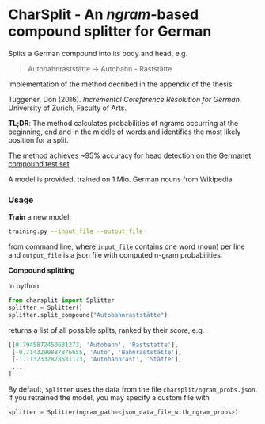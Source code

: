 # CharSplit - An *ngram*-based compound splitter for German

Splits a German compound into its body and head, e.g.
> Autobahnraststätte -> Autobahn - Raststätte

Implementation of the method decribed in the appendix of the thesis:

Tuggener, Don (2016). *Incremental Coreference Resolution for German.* University of Zurich, Faculty of Arts.

**TL;DR**: The method calculates probabilities of ngrams occurring at the beginning, end and in the middle of words and identifies the most likely position for a split.

The method achieves ~95% accuracy for head detection on the [Germanet compound test set](http://www.sfs.uni-tuebingen.de/lsd/compounds.shtml).

A model is provided, trained on 1 Mio. German nouns from Wikipedia.

### Usage ###
**Train** a new model:
```bash
training.py --input_file --output_file
```
from command line, where `input_file` contains one word (noun) per line and `output_file` is a json file with computed n-gram probabilities. 

**Compound splitting**

In python

```python
from charsplit import Splitter
splitter = Splitter()
splitter.split_compound("Autobahnraststätte")
```
returns a list of all possible splits, ranked by their score, e.g.
```python
[[0.7945872450631273, 'Autobahn', 'Raststätte'], 
 [-0.7143290887876655, 'Auto', 'Bahnraststätte'], 
 [-1.1132332878581173, 'Autobahnrast', 'Stätte'],
 ...
]
```
By default, `Splitter` uses the data from the file `charsplit/ngram_probs.json`. If you retrained the model, you may specify a custom file with
```python
splitter = Splitter(ngram_path=<json_data_file_with_ngram_probs>)
```

